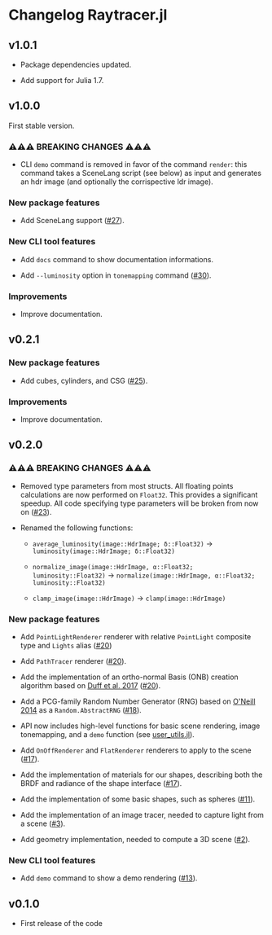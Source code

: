 # Changelog Raytracer.jl

## v1.0.1

- Package dependencies updated.

- Add support for Julia 1.7.

## v1.0.0

First stable version.

### ⚠⚠⚠ BREAKING CHANGES ⚠⚠⚠

- CLI `demo` command is removed in favor of the command `render`: this command takes a SceneLang script (see below) as input and generates an hdr image (and optionally the corrispective ldr image).

### New package features

- Add SceneLang support ([#27](https://github.com/Paolo97Gll/Raytracer.jl/pull/27)).

### New CLI tool features

- Add `docs` command to show documentation informations.

- Add `--luminosity` option in `tonemapping` command ([#30](https://github.com/Paolo97Gll/Raytracer.jl/issues/30)).

### Improvements

- Improve documentation.

## v0.2.1

### New package features

- Add cubes, cylinders, and CSG ([#25](https://github.com/Paolo97Gll/Raytracer.jl/pull/25)).

### Improvements

- Improve documentation.

## v0.2.0

### ⚠⚠⚠ BREAKING CHANGES ⚠⚠⚠

- Removed type parameters from most structs. All floating points calculations are now performed on `Float32`. This provides a significant speedup. All code specifying type parameters will be broken from now on ([#23](https://github.com/Paolo97Gll/Raytracer.jl/pull/23)).

- Renamed the following functions:

  - `average_luminosity(image::HdrImage; δ::Float32)` -> `luminosity(image::HdrImage; δ::Float32)`

  - `normalize_image(image::HdrImage, α::Float32; luminosity::Float32)` -> `normalize(image::HdrImage, α::Float32; luminosity::Float32)`

  - `clamp_image(image::HdrImage)` -> `clamp(image::HdrImage)`

### New package features

- Add `PointLightRenderer` renderer with relative `PointLight` composite type and `Lights` alias ([#20](https://github.com/Paolo97Gll/Raytracer.jl/pull/20))

- Add `PathTracer` renderer ([#20](https://github.com/Paolo97Gll/Raytracer.jl/pull/20)).

- Add the implementation of an ortho-normal Basis (ONB) creation algorithm based on [Duff et al. 2017](https://graphics.pixar.com/library/OrthonormalB/paper.pdf) ([#20](https://github.com/Paolo97Gll/Raytracer.jl/pull/20)).

- Add a PCG-family Random Number Generator (RNG) based on [O'Neill 2014](https://www.cs.hmc.edu/tr/hmc-cs-2014-0905.pdf) as a `Random.AbstractRNG` ([#18](https://github.com/Paolo97Gll/Raytracer.jl/pull/18)).

- API now includes high-level functions for basic scene rendering, image tonemapping, and a `demo` function (see [user_utils.jl](https://github.com/Paolo97Gll/Raytracer.jl/blob/master/src/user_utils.jl)).

- Add `OnOffRenderer` and `FlatRenderer` renderers to apply to the scene ([#17](https://github.com/Paolo97Gll/Raytracer.jl/pull/17)).

- Add the implementation of materials for our shapes, describing both the BRDF and radiance of the shape interface ([#17](https://github.com/Paolo97Gll/Raytracer.jl/pull/17)).

- Add the implementation of some basic shapes, such as spheres ([#11](https://github.com/Paolo97Gll/Raytracer.jl/pull/11)).

- Add the implementation of an image tracer, needed to capture light from a scene ([#3](https://github.com/Paolo97Gll/Raytracer.jl/pull/3)).

- Add geometry implementation, needed to compute a 3D scene ([#2](https://github.com/Paolo97Gll/Raytracer.jl/pull/2)).

### New CLI tool features

- Add `demo` command to show a demo rendering ([#13](https://github.com/Paolo97Gll/Raytracer.jl/pull/13)).

## v0.1.0

- First release of the code

